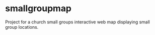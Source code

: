 # smallgroupmap
Project for a church small groups interactive web map displaying small group locations.
